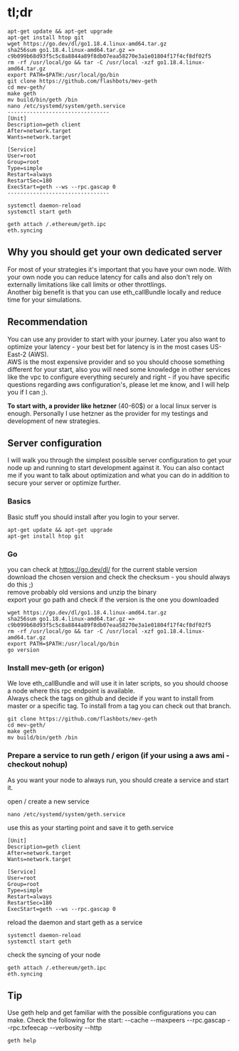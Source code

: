 # tl;dr
```
apt-get update && apt-get upgrade
apt-get install htop git
wget https://go.dev/dl/go1.18.4.linux-amd64.tar.gz
sha256sum go1.18.4.linux-amd64.tar.gz => c9b099b68d93f5c5c8a8844a89f8db07eaa58270e3a1e01804f17f4cf8df02f5
rm -rf /usr/local/go && tar -C /usr/local -xzf go1.18.4.linux-amd64.tar.gz
export PATH=$PATH:/usr/local/go/bin
git clone https://github.com/flashbots/mev-geth
cd mev-geth/
make geth
mv build/bin/geth /bin
nano /etc/systemd/system/geth.service
--------------------------------
[Unit]
Description=geth client
After=network.target
Wants=network.target

[Service]
User=root
Group=root
Type=simple
Restart=always
RestartSec=180
ExecStart=geth --ws --rpc.gascap 0
--------------------------------

systemctl daemon-reload
systemctl start geth

geth attach /.ethereum/geth.ipc
eth.syncing
```

## Why you should get your own dedicated server

For most of your strategies it's important that you have your own node. With your own node you can reduce latency for calls and also don't rely on externally limitations like call limits or other throttlings.  
Another big benefit is that you can use eth_callBundle locally and reduce time for your simulations.

## Recommendation
You can use any provider to start with your journey. Later you also want to optimize your latency - your best bet for latency is in the most cases US-East-2 (AWS).  
AWS is  the most expensive provider and so you should choose something different for your start, also you will need some knowledge in other services like the vpc to configure everything securely and right - if you have specific questions regarding aws configuration's, please let me know, and I will help you if I can ;).

**To start with, a provider like hetzner** (40-60$) or a local linux server is enough. Personally I use hetzner as the provider for my testings and development of new strategies.

## Server configuration
I will walk you through the simplest possible server configuration to get your node up and running to start development against it. You can also contact me if you want to talk about optimization and what you can do in addition to secure your server or optimize further.  

### Basics
Basic stuff you should install after you login to your server.
```
apt-get update && apt-get upgrade
apt-get install htop git
```

### Go
you can check at https://go.dev/dl/ for the current stable version  
download the chosen version and check the checksum - you should always do this ;)  
remove probably old versions and unzip the binary  
export your go path and check if the version is the one you downloaded
```
wget https://go.dev/dl/go1.18.4.linux-amd64.tar.gz
sha256sum go1.18.4.linux-amd64.tar.gz => c9b099b68d93f5c5c8a8844a89f8db07eaa58270e3a1e01804f17f4cf8df02f5
rm -rf /usr/local/go && tar -C /usr/local -xzf go1.18.4.linux-amd64.tar.gz
export PATH=$PATH:/usr/local/go/bin
go version
```

### Install mev-geth (or erigon)
We love eth_callBundle and will use it in later scripts, so you should choose a node where this rpc endpoint is available.  
Always check the tags on github and decide if you want to install from master or a specific tag. To install from a tag you can check out that branch.

```
git clone https://github.com/flashbots/mev-geth
cd mev-geth/
make geth
mv build/bin/geth /bin
```

### Prepare a service to run geth / erigon (if your using a aws ami - checkout nohup)
As you want your node to always run, you should create a service and start it.

open / create a new service 
```
nano /etc/systemd/system/geth.service
```

use this as your starting point and save it to geth.service
```
[Unit]
Description=geth client
After=network.target
Wants=network.target

[Service]
User=root
Group=root
Type=simple
Restart=always
RestartSec=180
ExecStart=geth --ws --rpc.gascap 0
```

reload the daemon and start geth as a service
```
systemctl daemon-reload
systemctl start geth
```

check the syncing of your node
```
geth attach /.ethereum/geth.ipc
eth.syncing
```

## Tip
Use geth help and get familiar with the possible configurations you can make.
Check the following for the start: --cache --maxpeers --rpc.gascap --rpc.txfeecap --verbosity --http 
```
geth help
```